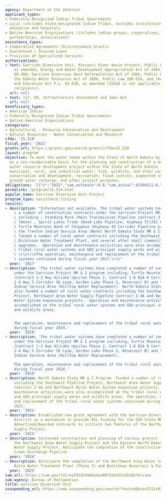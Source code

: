 ```yaml
---
agency: Department of the Interior
applicant_types:
- Federally Recognized lndian Tribal Governments
- Local (includes State-designated lndian Tribes, excludes institutions of higher
  education and hospitals
- Native American Organizations (includes lndian groups, cooperatives, corporations,
  partnerships, associations)
assistance_types:
- Cooperative Agreements (Discretionary Grants)
- Guaranteed / Insured Loans
- Provision of Specialized Services
authorizations:
- text: Garrison Diversion Unit, Missouri River Basin Project, Public Law 89-108,
    as amended; Energy and Water Development Appropriation Act of 1985, Public Law
    98-360; Garrison Diversion Unit Reformulation Act of 1986, Public Law 99-294;
    the Dakota Water Resources Act of 2000, Public Law 106-554, and the Indian Self-Determination
    and Education Act P.L. 93-638, as amended (ISDEA is not applicable for nontribal
    recipients).
  url: null
- text: 117, 58, Infrastructure Investment and Jobs Act.
  url: null
beneficiary_types:
- American Indian
- Federally Recognized Indian Tribal Governments
- Native American Organizations
categories:
- Agricultural - Resource Conservation and Development
- Natural Resources - Water Conservation and Research
cfda: '15.518'
fiscal_year: '2022'
grants_url: https://grants.gov/search-grants?cfda=15.518
layout: program
objective: To meet the water needs within the State of North Dakota by providing funds
  on a non-reimbursable basis for the planning and construction of a multi-purpose
  water resource development project within the State of North Dakota for irrigation;
  municipal, rural, and industrial water; fish, wildlife, and other natural resource
  conservation and development; recreation; flood control; augmented stream flows;
  ground water recharge; and other project purposes.
obligations: '[{"x":"2022","sam_estimate":0.0,"sam_actual":41500211.0,"usa_spending_actual":61600399.15},{"x":"2023","sam_estimate":0.0,"sam_actual":72966888.0,"usa_spending_actual":81237708.77},{"x":"2024","sam_estimate":31978291.0,"sam_actual":0.0,"usa_spending_actual":127487107.55}]'
permalink: /program/15.518.html
popular_name: Garrison Diversion Unit Project
program_type: assistance_listing
results:
- description: "Information not available. The tribal water systems have completed\
    \ a number of construction contracts under the Garrison Project MR & I program\
    \ including ; Standing Rock (Main Transmission Pipeline contract 3-8), Three Affiliated\
    \ (None) , Spirit Lakes Tribe (Wood Lake Pipeline, Highway 57/281 Pipeline Extension)\
    \ Turtle Mountain Band of Chippewa (Highway 43 Corridor Pipeline project) and\
    \ the Trenton Indian Service Area (None) North Dakota State MR & I Program also\
    \ funded a number of rural water contracts including the Southwest Pipeline Project\
    \ Dickinson Water Treatment Plant, and several other small community water system\
    \ upgrades.  Operation and maintenance activities were also accomplished on the\
    \ tribal rural water systems and GDU principal supply works and wildlife areas.\
    \ \r\n\r\nThe operation, maintenance and replacement of the tribal rural water\
    \ systems continued during fiscal year 2017.\r\n"
  year: '2017'
- description: 'The tribal water systems have completed a number of construction contracts
    under the Garrison Project MR & I program including; Turtle Mountain Band of Chippewa
    (Contract 1-3 Hwy 42/Lake Upsilon Phase 2, Contract 1-8 BIA 8 Corridor, Contract
    1-4 Hwy 5 Corridor SE Loop, Gordon Lake Phase 2, Reservoir B) and the Trenton
    Indian Service Area (Hilltop Water Replacement). North Dakota State MR & I Program
    also funded a number of rural water contracts including the Southwest Pipeline
    Project, Northwest Area Water Supply Pipeline Contract 2-4A and Northeast Rural
    Water System expansion projects.  Operation and maintenance activities were also
    accomplished on the tribal rural water systems and GDU principal supply works
    and wildlife areas.


    The operation, maintenance and replacement of the tribal rural water systems continued
    during fiscal year 2019.'
  year: '2019'
- description: 'The tribal water systems have completed a number of construction contracts
    under the Garrison Project MR & I program including; Turtle Mountain Band of Chippewa
    (Contract 1-3 Hwy 42/Lake Upsilon Phase 2, Contract 1-8 BIA 8 Corridor, Contract
    1-4 Hwy 5 Corridor SE Loop, Gordon Lake Phase 2, Reservoir B) and the Trenton
    Indian Service Area (Hilltop Water Replacement).

    The operation, maintenance and replacement of the tribal rural water systems continued
    during fiscal year 2020.'
  year: '2020'
- description: North Dakota State MR & I Program  funded a number of rural water contracts
    including the Southwest Pipeline Project, Northwest Area Water Supply Pipeline
    Contract 2-4A and Northeast Rural Water System expansion projects. Operation and
    maintenance activities were also accomplished on the tribal rural water systems
    and GDU principal supply works and wildlife areas. The operation, maintenance
    and replacement of the tribal rural water systems continued during fiscal year
    2021.
  year: '2021'
- description: Established new grant agreement with the Garrison Diversion Conservancy
    District as a mechanism to provide BIL funding for the GDU State MR&I Program.
    Advertised/Awarded contracts to initiate two features of the Northwest Area Water
    Supply Project.
  year: '2023'
- description: Continued construction and planning of various project features of
    the Northwest Area Water Supply Project and the Eastern North Dakota Alternate
    Water Supply Project. Anticipate the completion of the construction for the Snake
    Creek Discharge Pipeline.
  year: '2024'
- description: Anticipate the completion of the Northwest Area Water Supply Project
    Biota Water Treatment Plant (Phase I) and Bottineau Reservoir & Pump Station.
  year: '2025'
sam_url: https://sam.gov/fal/eaf832ed4dbe4aa987b54315c8516bf4/view
sub-agency: Bureau of Reclamation
title: Garrison Diversion Unit
usaspending_url: https://www.usaspending.gov/search/?hash=b6bceaf211e92018b1819c2a588c5e27
---
```

